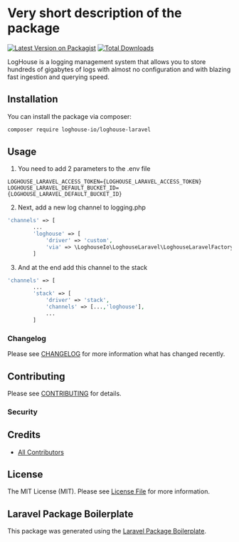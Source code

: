 # Very short description of the package

[![Latest Version on Packagist](https://img.shields.io/packagist/v/loghouse-io/loghouse-laravel.svg?style=flat-square)](https://packagist.org/packages/loghouse-io/loghouse-laravel)
[![Total Downloads](https://img.shields.io/packagist/dt/loghouse-io/loghouse-laravel.svg?style=flat-square)](https://packagist.org/packages/loghouse-io/loghouse-laravel)

LogHouse is a logging management system that allows you to store hundreds of gigabytes of logs with almost no configuration and with blazing fast ingestion and querying speed.

## Installation

You can install the package via composer:

```bash
composer require loghouse-io/loghouse-laravel
```

## Usage
1. You need to add 2 parameters to the .env file
```
LOGHOUSE_LARAVEL_ACCESS_TOKEN={LOGHOUSE_LARAVEL_ACCESS_TOKEN}
LOGHOUSE_LARAVEL_DEFAULT_BUCKET_ID={LOGHOUSE_LARAVEL_DEFAULT_BUCKET_ID}
```

2. Next, add a new log channel to logging.php
```php
'channels' => [
        ...
        'loghouse' => [
            'driver' => 'custom',
            'via' => \LoghouseIo\LoghouseLaravel\LoghouseLaravelFactory::class
        ]
```
3. And at the end add this channel to the stack
```php
'channels' => [
        ...
        'stack' => [
            'driver' => 'stack',
            'channels' => [...,'loghouse'],
            ...
        ]
```

### Changelog

Please see [CHANGELOG](CHANGELOG.md) for more information what has changed recently.

## Contributing

Please see [CONTRIBUTING](CONTRIBUTING.md) for details.

### Security

## Credits

-   [All Contributors](../../contributors)

## License

The MIT License (MIT). Please see [License File](LICENSE.md) for more information.

## Laravel Package Boilerplate

This package was generated using the [Laravel Package Boilerplate](https://laravelpackageboilerplate.com).
